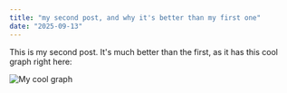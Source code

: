 ```yaml
---
title: "my second post, and why it's better than my first one"
date: "2025-09-13"
---
```


This is my second post. It's much better than the first, as it has this cool graph right here:

![My cool graph](/coolness_graph.png)
